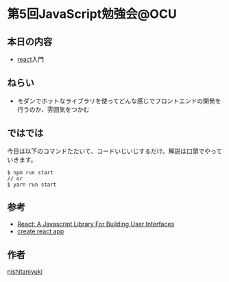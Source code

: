 # 第5回JavaScript勉強会@OCU

## 本日の内容

- [react](https://facebook.github.io/react/)入門

## ねらい

- モダンでホットなライブラリを使ってどんな感じでフロントエンドの開発を行うのか、雰囲気をつかむ

## ではでは

今日は以下のコマンドたたいて、コードいじいじするだけ。解説は口頭でやっていきます。

```
$ npm run start
// or
$ yarn run start
```

## 参考

- [React: A Javascript Library For Building User Interfaces](https://facebook.github.io/react/)
- [create react app](https://github.com/facebookincubator/create-react-app)

## 作者

[nishitaniyuki](https://github.com/nishitaniyuki)